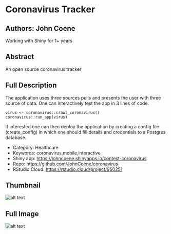 # Coronavirus Tracker

## Authors: John Coene

Working with Shiny for 1+ years

## Abstract
An open source coronavirus tracker

## Full Description
The application uses three sources pulls and presents the user with three source of data. One can interactively test the app in 3 lines of code.

```
virus <- coronavirus::crawl_coronavirus()
coronavirus::run_app(virus)
```

If interested one can then deploy the application by creating a config file (create_config) in which one should fill details and credentials to a Postgres database.

- Category: Healthcare
- Keywords: coronavirus,mobile,interactive
- Shiny app: https://johncoene.shinyapps.io/contest-coronavirus
- Repo: https://github.com/JohnCoene/coronavirus
- RStudio Cloud: https://rstudio.cloud/project/950251

## Thumbnail
![alt text](https://community.rstudio.com/uploads/default/optimized/3X/f/f/ff19074abf10b1697f96cc7e95a30adae5ca7402_2_396x240.png)


## Full Image
![alt text](https://community.rstudio.com/uploads/default/optimized/3X/1/8/181497152f879f3ab46a450e95d0a8dce9121e7f_2_666x500.jpeg)

